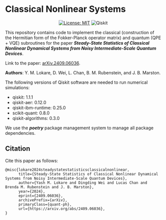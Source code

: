 # Classical Nonlinear Systems

<div align="center">

[![License: MIT](https://img.shields.io/badge/License-MIT-yellow.svg)](https://opensource.org/licenses/MIT)
![Qiskit](https://img.shields.io/badge/Qiskit-%236929C4.svg?logo=Qiskit&logoColor=white)

</div>

This repository contains code to implement the classical (construction of the Hermitian form of the Fokker-Planck operator matrix) and quantum (QPE + VQE) subroutines for the paper ***Steady-State Statistics of Classical Nonlinear Dynamical Systems from Noisy Intermediate-Scale Quantum Devices***. 

Link to the paper: [arXiv.2409.06036](https://arxiv.org/abs/2409.06036v1).

**Authors**: Y. M. Lokare, D. Wei, L. Chan, B. M. Rubenstein, and J. B. Marston. 

The following versions of Qiskit software are needed to run numerical simulations: 
- qiskit: 1.1.1
- qiskit-aer: 0.12.0
- qiskit-ibm-runtime: 0.25.0
- scikit-quant: 0.8.0
- qiskit-algorithms: 0.3.0

We use the ***poetry*** package management system to manage all package dependencies. 

## Citation

Cite this paper as follows: 

```
@misc{lokare2024steadystatestatisticsclassicalnonlinear,
      title={Steady-State Statistics of Classical Nonlinear Dynamical Systems from Noisy Intermediate-Scale Quantum Devices}, 
      author={Yash M. Lokare and Dingding Wei and Lucas Chan and Brenda M. Rubenstein and J. B. Marston},
      year={2024},
      eprint={2409.06036},
      archivePrefix={arXiv},
      primaryClass={quant-ph},
      url={https://arxiv.org/abs/2409.06036}, 
}
```
